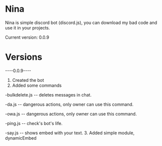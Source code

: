 # Nina

Nina is simple discord bot (discord.js), you can download my bad code and use it in your projects.

Current version: 0.0.9

# Versions

----0.0.9----
1. Created the bot
2. Added some commands

-bulkdelete.js  -- deletes messages in chat.

-da.js -- dangerous actions, only owner can use this command.

-owa.js -- dangerous actions, only owner can use this command.

-ping.js -- check's bot's life.

-say.js -- shows embed with your text.
3. Added simple module, dynamicEmbed
